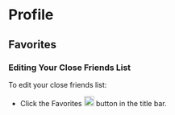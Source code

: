 # Profile

## Favorites

### Editing Your Close Friends List

To edit your close friends list:

- Click the Favorites <img src="/views/assets/favorites.png" width="20" height="20" /> button in the title bar.

